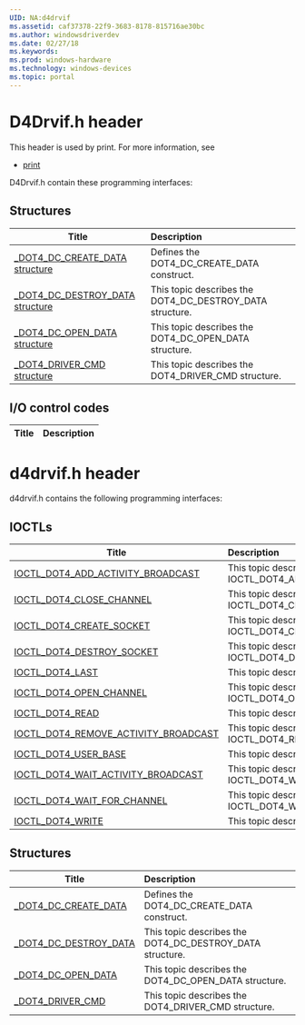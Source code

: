```yaml
---
UID: NA:d4drvif
ms.assetid: caf37378-22f9-3683-8178-815716ae30bc
ms.author: windowsdriverdev
ms.date: 02/27/18
ms.keywords: 
ms.prod: windows-hardware
ms.technology: windows-devices
ms.topic: portal
---
```


# D4Drvif.h header



This header is used by print. For more information, see
- [print](../_print/index.md)

D4Drvif.h contain these programming interfaces:


## Structures

| Title   | Description   |
| ---- |:---- |
| [_DOT4_DC_CREATE_DATA structure](ns-d4drvif-_dot4_dc_create_data.md) | Defines the DOT4_DC_CREATE_DATA construct. |
| [_DOT4_DC_DESTROY_DATA structure](ns-d4drvif-_dot4_dc_destroy_data.md) | This topic describes the DOT4_DC_DESTROY_DATA structure. |
| [_DOT4_DC_OPEN_DATA structure](ns-d4drvif-_dot4_dc_open_data.md) | This topic describes the DOT4_DC_OPEN_DATA structure. |
| [_DOT4_DRIVER_CMD structure](ns-d4drvif-_dot4_driver_cmd.md) | This topic describes the DOT4_DRIVER_CMD structure. |

## I/O control codes

| Title   | Description   |
| ---- |:----

# d4drvif.h header



d4drvif.h contains the following programming interfaces:




## IOCTLs
| Title | Description |
| ---- |:---- |
| [IOCTL_DOT4_ADD_ACTIVITY_BROADCAST](ni-d4drvif-ioctl_dot4_add_activity_broadcast.md) | This topic describes IOCTL_DOT4_ADD_ACTIVITY_BROADCAST. |
| [IOCTL_DOT4_CLOSE_CHANNEL](ni-d4drvif-ioctl_dot4_close_channel.md) | This topic describes IOCTL_DOT4_CLOSE_CHANNEL. |
| [IOCTL_DOT4_CREATE_SOCKET](ni-d4drvif-ioctl_dot4_create_socket.md) | This topic describes IOCTL_DOT4_CREATE_SOCKET. |
| [IOCTL_DOT4_DESTROY_SOCKET](ni-d4drvif-ioctl_dot4_destroy_socket.md) | This topic describes IOCTL_DOT4_DESTROY_SOCKET. |
| [IOCTL_DOT4_LAST](ni-d4drvif-ioctl_dot4_last.md) | This topic describes IOCTL_DOT4_LAST. |
| [IOCTL_DOT4_OPEN_CHANNEL](ni-d4drvif-ioctl_dot4_open_channel.md) | This topic describes IOCTL_DOT4_OPEN_CHANNEL. |
| [IOCTL_DOT4_READ](ni-d4drvif-ioctl_dot4_read.md) | This topic describes IOCTL_DOT4_READ. |
| [IOCTL_DOT4_REMOVE_ACTIVITY_BROADCAST](ni-d4drvif-ioctl_dot4_remove_activity_broadcast.md) | This topic describes IOCTL_DOT4_REMOVE_ACTIVITY_BROADCAST. |
| [IOCTL_DOT4_USER_BASE](ni-d4drvif-ioctl_dot4_user_base.md) | This topic describes IOCTL_DOT4_USER_BASE. |
| [IOCTL_DOT4_WAIT_ACTIVITY_BROADCAST](ni-d4drvif-ioctl_dot4_wait_activity_broadcast.md) | This topic describes IOCTL_DOT4_WAIT_ACTIVITY_BROADCAST. |
| [IOCTL_DOT4_WAIT_FOR_CHANNEL](ni-d4drvif-ioctl_dot4_wait_for_channel.md) | This topic describes IOCTL_DOT4_WAIT_FOR_CHANNEL. |
| [IOCTL_DOT4_WRITE](ni-d4drvif-ioctl_dot4_write.md) | This topic describes IOCTL_DOT4_WRITE. |




## Structures
| Title | Description |
| ---- |:---- |
| [_DOT4_DC_CREATE_DATA](ns-d4drvif-_dot4_dc_create_data.md) | Defines the DOT4_DC_CREATE_DATA construct. |
| [_DOT4_DC_DESTROY_DATA](ns-d4drvif-_dot4_dc_destroy_data.md) | This topic describes the DOT4_DC_DESTROY_DATA structure. |
| [_DOT4_DC_OPEN_DATA](ns-d4drvif-_dot4_dc_open_data.md) | This topic describes the DOT4_DC_OPEN_DATA structure. |
| [_DOT4_DRIVER_CMD](ns-d4drvif-_dot4_driver_cmd.md) | This topic describes the DOT4_DRIVER_CMD structure. |